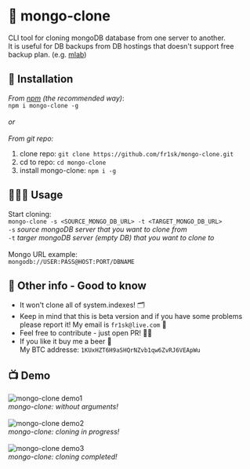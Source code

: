 # 💾 mongo-clone
CLI tool for cloning mongoDB database from one server to another. <br>
It is useful for DB backups from DB hostings that doesn't support free backup plan. (e.g. [mlab](https://mlab.com))

## 🔧 Installation
*From [npm](http://npmjs.org) (the recommended way)*:<br>
`npm i mongo-clone -g`<br><br>
_or_<br><br>
*From git repo:*
1. clone repo: ```git clone https://github.com/fr1sk/mongo-clone.git```
2. cd to repo: ```cd mongo-clone```
3. install mongo-clone: ```npm i -g```

## 👨🏻‍💻 Usage
Start cloning: <br>
```mongo-clone -s <SOURCE_MONGO_DB_URL> -t <TARGET_MONGO_DB_URL>```<br>
`-s` _source mongoDB server that you want to clone from_<br>
`-t` _targer mongoDB server (empty DB) that you want to clone to_<br><br>
Mongo URL example: <br>
```mongodb://USER:PASS@HOST:PORT/DBNAME```

## 🔎 Other info - Good to know
* It won't clone all of system.indexes! 🗂️
* Keep in mind that this is beta version and if you have some problems please report it! My email is `fr1sk@live.com` 📧
* Feel free to contribute - just open PR! 👋🏻 
* If you like it buy me a beer 🍺 <br>
My BTC addresse: `1KUxHZT6H9aSHQrNZvb1qw6ZvRJ6VEApWu`

## 📺 Demo
![mongo-clone demo1](https://raw.githubusercontent.com/fr1sk/mongo-clone/master/demo/mongo-clone1.png "mongo-clone: without arguments")<br>
_mongo-clone: without arguments!_<br><br>
![mongo-clone demo2](https://raw.githubusercontent.com/fr1sk/mongo-clone/master/demo/mongo-clone2.png "mongo-clone: cloning in progress")<br>
_mongo-clone: cloning in progress!_<br><br>
![mongo-clone demo3](https://raw.githubusercontent.com/fr1sk/mongo-clone/master/demo/mongo-clone3.png "mongo-clone: cloning done")<br>
_mongo-clone: cloning completed!_<br><br>
